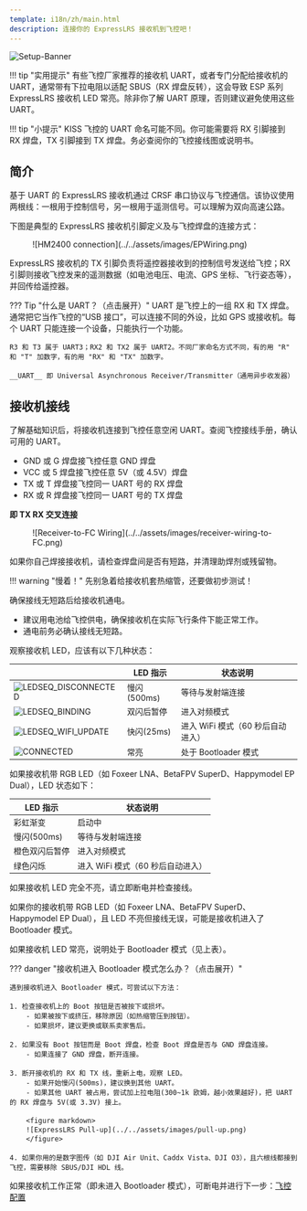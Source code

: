 ```yaml
---
template: i18n/zh/main.html
description: 连接你的 ExpressLRS 接收机到飞控吧！
---
```


![Setup-Banner](https://raw.githubusercontent.com/ExpressLRS/ExpressLRS-hardware/master/img/quick-start.png)

!!! tip "实用提示"
    有些飞控厂家推荐的接收机 UART，或者专门分配给接收机的 UART，通常带有下拉电阻以适配 SBUS（RX 焊盘反转），这会导致 ESP 系列 ExpressLRS 接收机 LED 常亮。除非你了解 UART 原理，否则建议避免使用这些 UART。

!!! tip "小提示"
    KISS 飞控的 UART 命名可能不同。你可能需要将 RX 引脚接到 RX 焊盘，TX 引脚接到 TX 焊盘。务必查阅你的飞控接线图或说明书。

## 简介

基于 UART 的 ExpressLRS 接收机通过 CRSF 串口协议与飞控通信。该协议使用两根线：一根用于控制信号，另一根用于遥测信号。可以理解为双向高速公路。

下图是典型的 ExpressLRS 接收机引脚定义及与飞控焊盘的连接方式：

<figure markdown>
![HM2400 connection](../../assets/images/EPWiring.png)
</figure>

ExpressLRS 接收机的 TX 引脚负责将遥控器接收到的控制信号发送给飞控；RX 引脚则接收飞控发来的遥测数据（如电池电压、电流、GPS 坐标、飞行姿态等），并回传给遥控器。

??? Tip "什么是 UART？（点击展开）"
    UART 是飞控上的一组 RX 和 TX 焊盘。通常把它当作飞控的“USB 接口”，可以连接不同的外设，比如 GPS 或接收机。每个 UART 只能连接一个设备，只能执行一个功能。

    R3 和 T3 属于 UART3；RX2 和 TX2 属于 UART2。不同厂家命名方式不同，有的用 "R" 和 "T" 加数字，有的用 "RX" 和 "TX" 加数字。

    __UART__ 即 Universal Asynchronous Receiver/Transmitter（通用异步收发器）

## 接收机接线

了解基础知识后，将接收机连接到飞控任意空闲 UART。查阅飞控接线手册，确认可用的 UART。

- GND 或 G 焊盘接飞控任意 GND 焊盘
- VCC 或 5 焊盘接飞控任意 5V（或 4.5V）焊盘
- TX 或 T 焊盘接飞控同一 UART 号的 RX 焊盘
- RX 或 R 焊盘接飞控同一 UART 号的 TX 焊盘

**即 TX RX 交叉连接**

<figure markdown>
![Receiver-to-FC Wiring](../../assets/images/receiver-wiring-to-FC.png)
</figure>

如果你自己焊接接收机，请检查焊盘间是否有短路，并清理助焊剂或残留物。

!!! warning "慢着！"
    先别急着给接收机套热缩管，还要做初步测试！

确保接线无短路后给接收机通电。

- 建议用电池给飞控供电，确保接收机在实际飞行条件下能正常工作。
- 通电前务必确认接线无短路。

观察接收机 LED，应该有以下几种状态：

|| LED 指示 | 状态说明 |
|---|---|---|
|![LEDSEQ_DISCONNECTED](../../assets/images/LEDSEQ_DISCONNECTED_50_50.gif)| 慢闪(500ms)     | 等待与发射端连接 |
|![LEDSEQ_BINDING](../../assets/images/LEDSEQ_BINDING_10_10_10_100.gif)| 双闪后暂停 | 进入对频模式 |
|![LEDSEQ_WIFI_UPDATE](../../assets/images/LEDSEQ_WIFI_UPDATE_2_3.gif)| 快闪(25ms)   | 进入 WiFi 模式（60 秒后自动进入） |
|![CONNECTED](../../assets/images/LED_ON.gif)| 常亮 | 处于 Bootloader 模式 |

如果接收机带 RGB LED（如 Foxeer LNA、BetaFPV SuperD、Happymodel EP Dual），LED 状态如下：

| LED 指示 | 状态说明 |
|---|---|
| 彩虹渐变 | 启动中 |
| 慢闪(500ms) | 等待与发射端连接 |
| 橙色双闪后暂停 | 进入对频模式 |
| 绿色闪烁 | 进入 WiFi 模式（60 秒后自动进入） |

如果接收机 LED 完全不亮，请立即断电并检查接线。

如果你的接收机带 RGB LED（如 Foxeer LNA、BetaFPV SuperD、Happymodel EP Dual），且 LED 不亮但接线无误，可能是接收机进入了 Bootloader 模式。

如果接收机 LED 常亮，说明处于 Bootloader 模式（见上表）。

??? danger "接收机进入 Bootloader 模式怎么办？（点击展开）"

    遇到接收机进入 Bootloader 模式，可尝试以下方法：

    1. 检查接收机上的 Boot 按钮是否被按下或损坏。
        - 如果被按下或挤压，移除原因（如热缩管压到按钮）。
        - 如果损坏，建议更换或联系卖家售后。

    2. 如果没有 Boot 按钮而是 Boot 焊盘，检查 Boot 焊盘是否与 GND 焊盘连接。
        - 如果连接了 GND 焊盘，断开连接。

    3. 断开接收机的 RX 和 TX 线，重新上电，观察 LED。
        - 如果开始慢闪(500ms)，建议换到其他 UART。
        - 如果其他 UART 被占用，尝试加上拉电阻(300~1k 欧姆，越小效果越好)，把 UART 的 RX 焊盘与 5V(或 3.3V) 接上。

        <figure markdown>
        ![ExpressLRS Pull-up](../../assets/images/pull-up.png)
        </figure>

    4. 如果你用的是数字图传（如 DJI Air Unit、Caddx Vista、DJI O3），且六根线都接到飞控，需要移除 SBUS/DJI HDL 线。

如果接收机工作正常（即未进入 Bootloader 模式），可断电并进行下一步：[飞控配置](../receivers/configuring-fc.md)